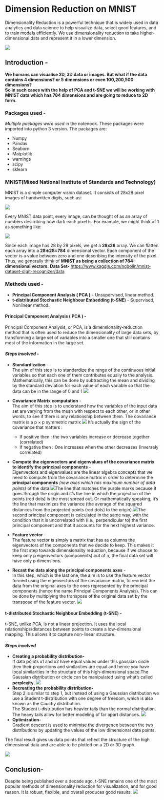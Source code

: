 # Dimension Reduction on MNIST

Dimensionality Reduction is a powerful technique that is widely used in data analytics and data science to help visualize data, select good features, and to train models efficiently. We use dimensionality reduction to take higher-dimensional data and represent it in a lower dimension.

![](d1.JPG)

## Introduction -

 **We humans can visualise 2D, 3D data or images. But what if the data contains 4 dimensions? or 5 dimensions or even 100,200,500 dimensions?     
 So in such cases with the help of PCA and t-SNE we will be working with MNIST data which has 784 dimensions and are going to reduce to 2D form.**

### Packages used - 
*Multiple packages were used* in the notenook. These packages were imported into python 3 version. The packages are:
* Numpy
* Pandas
* Seaborn
* Matplotlib
* warnings
* scipy
* sklearn


### MNIST(Mixed National Institute of Standards and Technology)

MNIST is a simple computer vision dataset. It consists of 28x28 pixel images of handwritten digits, such as:

![](mnist_digits.JPG)

Every MNIST data point, every image, can be thought of as an array of numbers describing how dark each pixel is. For example, we might think of 1 as something like:

![](dim_digits.JPG)

Since each image has 28 by 28 pixels, we get a **28x28** array. We can flatten each array into a **28∗28=784** dimensional vector. Each component of the vector is a value between zero and one describing the intensity of the pixel. Thus, we generally think of **MNIST as being a collection of 784-dimensional vectors.**
**Data Set-** https://www.kaggle.com/ngbolin/mnist-dataset-digit-recognizer/data

### Methods used - 

* **Principal Component Analysis ( PCA )** - Unsupervised, linear method.
* **t-distributed Stochastic Neighbour Embedding (t-SNE)** - Supervised, Nonlinear method.

#### Principal Component Analysis ( PCA ) - 
Principal Component Analysis, or PCA, is a dimensionality-reduction method that is often used to reduce the dimensionality of large data sets, by transforming a large set of variables into a smaller one that still contains most of the information in the large set.
#### *Steps involved* - 
* **Standardization** -    
The aim of this step is to standardize the range of the continuous initial variables so that each one of them contributes equally to the analysis.
Mathematically, this can be done by subtracting the mean and dividing by the standard deviation for each value of each variable so that the data can be in the range of 0 and 1
![](d2.JPG)
* **Covariance Matrix computation** -   
The aim of this step is to understand how the variables of the input data set are varying from the mean with respect to each other, or in other words, to see if there is any relationship between them. The covariance matrix is a p × p symmetric matrix
![](d3.JPG)
It’s actually the sign of the covariance that matters :
  - If positive then : the two variables increase or decrease together (correlated)
  - If negative then : One increases when the other decreases (Inversely correlated)

* **Compute the eigenvectors and eigenvalues of the covariance matrix to identify the principal components** -   
Eigenvectors and eigenvalues are the linear algebra concepts that we need to compute from the covariance matrix in order to determine the **principal components** *(new axes which has maximum number of data points)* of the data.![](d5.JPG)The line that matches the purple marks because it goes through the origin and it’s the line in which the projection of the points (red dots) is the most spread out. Or mathematically speaking, it’s the line that maximizes the variance (the average of the squared distances from the projected points (red dots) to the origin).![](d4.gif)The second principal component is calculated in the same way, with the condition that it is uncorrelated with (i.e., perpendicular to) the first principal component and that it accounts for the next highest variance.
* **Feature vector** -  
The feature vector is simply a matrix that has as columns the eigenvectors of the components that we decide to keep. This makes it the first step towards dimensionality reduction, because if we choose to keep only p eigenvectors (components) out of n, the final data set will have only p dimensions.
* **Recast the data along the principal components axes** -  
In this step, which is the last one, the aim is to use the feature vector formed using the eigenvectors of the covariance matrix, to reorient the data from the original axes to the ones represented by the principal components (hence the name Principal Components Analysis). This can be done by multiplying the transpose of the original data set by the transpose of the feature vector.
![](d6.JPG)

#### t-distributed Stochastic Neighbour Embedding (t-SNE) - 
t-SNE, unlike PCA, is not a linear projection. It uses the local relationships/distances between points to create a low-dimensional mapping. This allows it to capture non-linear structure.
#### *Steps involved*
* **Creating a probability distribution-**   
 If data points x1 and x2 have equal values under this gaussian circle then their proportions and similarities are equal and hence you have local similarities in the structure of this high-dimensional space.The Gaussian distribution or circle can be manipulated using what’s called **perplexity**.
![](d8.JPG)
* **Recreating the probability distribution-**    
 Step 2 is similar to step 1, but instead of using a Gaussian distribution we use a Student t-distribution with one degree of freedom, which is also known as the Cauchy distribution.  
  The Student t-distribution has heavier tails than the normal distribution. The heavy tails allow for better modeling of far apart distances.
![](d10.JPG)
* **Optimization-**   
 Gradient descent is used to minimise the divergence between the two distributions by updating the values of the low dimensional data points.
 
The final result gives us data points that reflect the structure of the high dimensional data and are able to be plotted on a 2D or 3D graph.

![](d11.JPG)

## Conclusion-   
Despite being published over a decade ago, t-SNE remains one of the most popular methods of dimensionality reduction for visualization, and for good reason. It is robust, flexible, and overall produces good results.
![](d7.gif)

